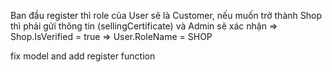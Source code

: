 Ban đầu register thì role của User sẽ là Customer, nếu muốn trở thành Shop thì phải gửi thông tin (sellingCertificate) và Admin sẽ xác nhận => Shop.IsVerified = true => User.RoleName = SHOP

fix model and add register function